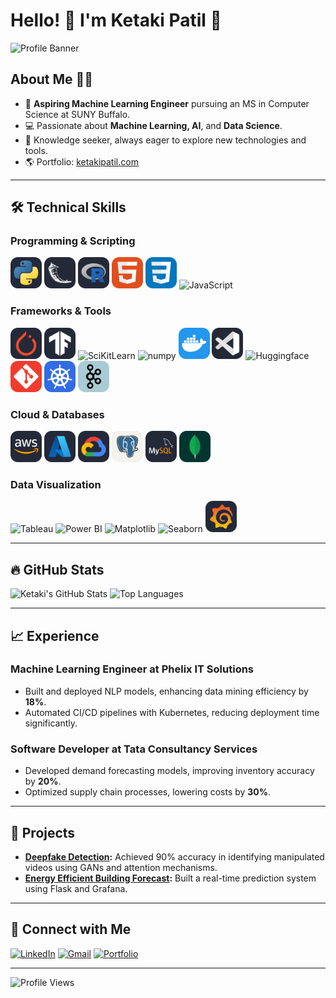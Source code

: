 # Hello! 👋 I'm Ketaki Patil 🚀

![Profile Banner](assets/profile-banner.png)

## About Me 👩‍💻

- 🌱 **Aspiring Machine Learning Engineer** pursuing an MS in Computer Science at SUNY Buffalo.
- 💻 Passionate about **Machine Learning, AI**, and **Data Science**.
- 📖 Knowledge seeker, always eager to explore new technologies and tools.
- 🌎 Portfolio: [ketakipatil.com](https://www.ketakipatil.com)

---

## 🛠️ Technical Skills

### Programming & Scripting
<p>
  <img src="https://github.com/tandpfun/skill-icons/blob/main/icons/Python-Dark.svg" alt="Python" width="50" height="50"/>
  <img src="https://github.com/tandpfun/skill-icons/blob/main/icons/Flask-Dark.svg" alt="Flask" width="50" height="50"/>
  <img src="https://github.com/tandpfun/skill-icons/blob/main/icons/R-Dark.svg" alt="R" width="50" height="50"/>
  <img src="https://github.com/tandpfun/skill-icons/blob/main/icons/HTML.svg" alt="HTML" width="50" height="50"/>
  <img src="https://github.com/tandpfun/skill-icons/blob/main/icons/CSS.svg" alt="CSS" width="50" height="50"/>
  <img src="https://cdn.jsdelivr.net/gh/devicons/devicon/icons/javascript/javascript-original.svg" alt="JavaScript" width="50" height="50"/>
</p>

### Frameworks & Tools
<p>
  <img src="https://github.com/tandpfun/skill-icons/blob/main/icons/PyTorch-Dark.svg" alt="PyTorch" width="50" height="50"/>
  <img src="https://github.com/tandpfun/skill-icons/blob/main/icons/TensorFlow-Dark.svg" alt="TensorFlow" width="50" height="50"/>
  <img src="https://github.com/tandpfun/skill-icons/blob/main/icons/SciKitLearn-Light.svg" alt="SciKitLearn" width="50" height="50"/>
  <img src=" https://commons.wikimedia.org/wiki/File:NumPy_logo_2020.svg" alt="numpy" width="50" height="50"/>
  <img src="https://github.com/tandpfun/skill-icons/blob/main/icons/Docker.svg" alt="Docker" width="50" height="50"/>
  <img src="https://github.com/tandpfun/skill-icons/blob/main/icons/VSCode-Dark.svg" alt="VSCode" width="50" height="50"/>
  <img src="https://huggingface.co/front/assets/huggingface_logo.svg" alt="Huggingface" width="50" height="50"/>
  <img src="https://github.com/tandpfun/skill-icons/blob/main/icons/Git.svg" alt="Git" width="50" height="50"/>
  <img src="https://github.com/tandpfun/skill-icons/blob/main/icons/Kubernetes.svg" alt="Kubernetes" width="50" height="50"/>
  <img src="https://github.com/tandpfun/skill-icons/blob/main/icons/Kafka.svg" alt="Kafka" width="50" height="50"/>
 </p>

### Cloud & Databases
<p>
  <img src="https://github.com/tandpfun/skill-icons/blob/main/icons/AWS-Dark.svg" alt="AWS" width="50" height="50"/>
  <img src="https://github.com/tandpfun/skill-icons/blob/main/icons/Azure-Dark.svg" alt="Azure" width="50" height="50"/>
  <img src="https://github.com/tandpfun/skill-icons/blob/main/icons/GCP-Dark.svg" alt="GCP" width="50" height="50"/>
  <img src="https://github.com/tandpfun/skill-icons/blob/main/icons/PostgreSQL-Light.svg" alt="PostgreSQL" width="50" height="50"/>
  <img src="https://github.com/tandpfun/skill-icons/blob/main/icons/MySQL-Dark.svg" alt="MySQL" width="50" height="50"/>
  <img src="https://github.com/tandpfun/skill-icons/blob/main/icons/MongoDB.svg" alt="MongoDB" width="50" height="50"/>
</p>

### Data Visualization
<p>
  <img src="https://cdn.jsdelivr.net/gh/devicons/devicon/icons/tableau/tableau-original.svg" alt="Tableau" width="50" height="50"/>
  <img src="https://cdn.jsdelivr.net/gh/devicons/devicon/icons/powerbi/powerbi-original.svg" alt="Power BI" width="50" height="50"/>
  <img src="https://cdn.jsdelivr.net/gh/devicons/devicon/icons/matplotlib/matplotlib-original.svg" alt="Matplotlib" width="50" height="50"/>
  <img src="https://cdn.jsdelivr.net/gh/devicons/devicon/icons/seaborn/seaborn-original.svg" alt="Seaborn" width="50" height="50"/>
  <img src="https://github.com/tandpfun/skill-icons/blob/main/icons/Grafana-Dark.svg" alt="Grafana" width="50" height="50"/>
  
</p>

---

## 🔥 GitHub Stats

![Ketaki's GitHub Stats](https://github-readme-stats.vercel.app/api?username=Ketaki-Patil&show_icons=true&theme=radical)
![Top Languages](https://github-readme-stats.vercel.app/api/top-langs/?username=Ketaki-Patil&layout=compact&theme=radical)

---

## 📈 Experience

### Machine Learning Engineer at Phelix IT Solutions
- Built and deployed NLP models, enhancing data mining efficiency by **18%**.
- Automated CI/CD pipelines with Kubernetes, reducing deployment time significantly.

### Software Developer at Tata Consultancy Services
- Developed demand forecasting models, improving inventory accuracy by **20%**.
- Optimized supply chain processes, lowering costs by **30%**.

---

## 🌟 Projects

- **[Deepfake Detection](https://github.com/Ketaki-Patil/deepfake-detection):** Achieved 90% accuracy in identifying manipulated videos using GANs and attention mechanisms.
- **[Energy Efficient Building Forecast](https://github.com/Ketaki-Patil/energy-forecast):** Built a real-time prediction system using Flask and Grafana.

---

## 💌 Connect with Me

<p>
  <a href="https://linkedin.com/in/ketakivpatil/"><img src="https://cdn.jsdelivr.net/gh/devicons/devicon/icons/linkedin/linkedin-original.svg" alt="LinkedIn" width="50" height="50"/></a>
  <a href="mailto:ketakipatil0112@gmail.com"><img src="https://cdn.jsdelivr.net/gh/devicons/devicon/icons/google/google-original.svg" alt="Gmail" width="50" height="50"/></a>
  <a href="https://www.ketakipatil.com"><img src="https://cdn.jsdelivr.net/gh/devicons/devicon/icons/github/github-original.svg" alt="Portfolio" width="50" height="50"/></a>
</p>

---

![Profile Views](https://komarev.com/ghpvc/?username=Ketaki-Patil&style=flat-square)
